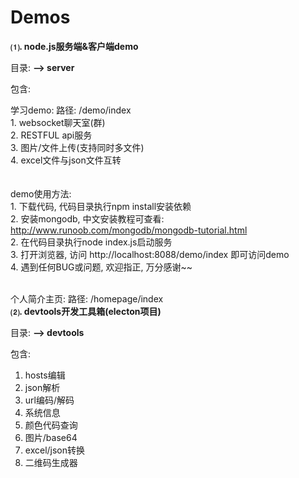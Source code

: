 # Demos

<b>⑴. node.js服务端&客户端demo</b>

  目录:
  <b> --> server </b><br>

  包含: 

  学习demo: 
  路径: /demo/index<br>
    1. websocket聊天室(群)<br>
    2. RESTFUL api服务<br>
    3. 图片/文件上传(支持同时多文件)<br>
    4. excel文件与json文件互转<br>
  <br>    
  demo使用方法: <br>
    1. 下载代码, 代码目录执行npm install安装依赖<br>
    2. 安装mongodb, 中文安装教程可查看: http://www.runoob.com/mongodb/mongodb-tutorial.html<br>
    2. 在代码目录执行node index.js启动服务<br>
    3. 打开浏览器, 访问 http://localhost:8088/demo/index 即可访问demo<br>
    4. 遇到任何BUG或问题, 欢迎指正, 万分感谢~~<br>
  <br>
    
  
  个人简介主页: 
  路径: /homepage/index
  <br>
<b>⑵. devtools开发工具箱(electon项目)</b>
  
  目录:
  <b> --> devtools </b><br>

  包含: 
  1. hosts编辑
  2. json解析
  3. url编码/解码
  4. 系统信息
  5. 颜色代码查询
  6. 图片/base64
  7. excel/json转换
  8. 二维码生成器
